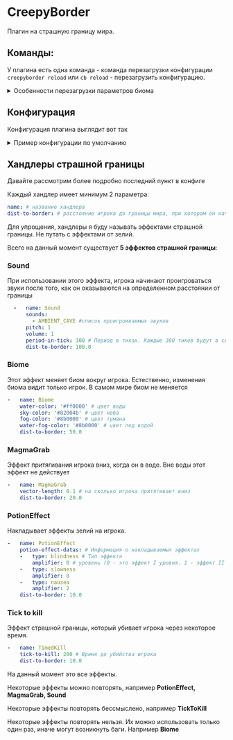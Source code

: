 # CreepyBorder
Плагин на страшную границу мира. 

## Команды:
У плагина есть одна команда - команда перезагрузки конфигурации<br>
`creepyborder reload` или `cb reload` - перезагрузить конфигурацию.

<details>
  <summary>Особенности перезагрузки параметров биома</summary>
При перезагрузке биома, биом меняется только на стороне сервера

Для того, чтобы новые параметры биома были видны игроку, ему нужно перезайти на сервер.
</details>

## Конфигурация
Конфигурация плагина выглядит вот так
<details>
<summary> Пример конфигурации по умолчанию</summary>
```yaml
reload-permission: creepyborder.reload # пермишен на право перезагрузки плагина
immunity-permission: creepyborder.immunity # пермишен на иммунитет от эффектов страшной границы
handler-configs: # список хандлеров, накладываемых на игрока при приближении к границе
  -   name: Sound
      sounds:
        - AMBIENT_CAVE
      pitch: 1
      volume: 1
      period-in-tick: 300
      dist-to-border: 100.0
  -   name: Biome
      water-color: '#ff0000'
      sky-color: '#82004b'
      fog-color: '#8b0000'
      water-fog-color: '#8b0000'
      dist-to-border: 50.0
  -   name: MagmaGrab
      vector-length: 0.1
      dist-to-border: 20.0
  -   name: MagmaGrab
      vector-length: 0.7
      dist-to-border: 10.0
  -   name: PotionEffect
      potion-effect-datas:
        -   type: blindness
            amplifier: 0
        -   type: slowness
            amplifier: 8
        -   type: nausea
            amplifier: 2
      dist-to-border: 10.0
  -   name: TimedKill
      tick-to-kill: 200
      dist-to-border: 10.0
```
</details>

## Хандлеры страшной границы
Давайте рассмотрим более подробно последний пункт в конфиге

Каждый хандлер имеет минимум 2 параметра:
```yaml
name: # название хандлера
dist-to-border: # расстояние игрока до границы мира, при котором он начинает действовать (в блоках)
```

Для упрощения, хандлеры я буду называть эффектами страшной границы. Не путать с эффектами от зелий.

Всего на данный момент существует **5 эффектов страшной границы**:

### Sound
При использовании этого эффекта, игрока начинают проигроваться звуки после того, как он оказываются на определенном расстоянии от границы
```yaml
  -   name: Sound
      sounds:
        - AMBIENT_CAVE #список проигроиваемых звуков
      pitch: 1 
      volume: 1
      period-in-tick: 300 # Период в тиках. Каждые 300 тиков будут в случайном порядке проигрываться звук из списка
      dist-to-border: 100.0
```

### Biome
Этот эффект меняет биом вокруг игрока. Естественно, изменения биома видит только игрок. В самом мире биом не меняется
```yaml
-   name: Biome
    water-color: '#ff0000' # цвет воды
    sky-color: '#82004b' # цвет неба
    fog-color: '#8b0000' # цвет тумана
    water-fog-color: '#8b0000' # цвет под водой
    dist-to-border: 50.0
```

### MagmaGrab
Эффект притягивания игрока вниз, когда он в воде. Вне воды этот эффект не действует
```yaml
-   name: MagmaGrab
    vector-length: 0.1 # на сколько игрока притягивает вниз
    dist-to-border: 20.0
```

### PotionEffect
Накладывает эффекты зелий на игрока.
```yaml
-   name: PotionEffect
    potion-effect-datas: # Информация о накладываемых эффектах
    -   type: blindness # Тип эффекта
        amplifier: 0 # уровень (0 - это эффект I уровня. 1 - эффект II уровня)
    -   type: slowness
        amplifier: 8
    -   type: nausea
        amplifier: 2
    dist-to-border: 10.0
```
### Tick to kill
Эффект страшной границы, который убивает игрока через некоторое время.
```yaml
-   name: TimedKill
    tick-to-kill: 200 # Время до убийства игрока
    dist-to-border: 10.0
```

На данный момент это все эффекты. 

Некоторые эффекты можно повторять, например **PotionEffect, MagmaGrab, Sound**

Некоторые эффекты повторять бессмыслено, например **TickToKill**

Некоторые эффекты повторять нельзя. Их можно использовать только один раз, иначе могут возникнуть баги. Например **Biome**



